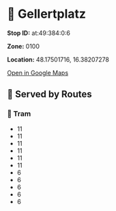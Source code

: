 # 🚉 Gellertplatz


**Stop ID:** at:49:384:0:6

**Zone:** 0100

**Location:** 48.17501716, 16.38207278

[Open in Google Maps](https://www.google.com/maps?q=48.17501716,16.38207278)

## 🚆 Served by Routes

### 🚊 Tram
- 11
- 11
- 11
- 11
- 11
- 11
- 6
- 6
- 6
- 6
- 6
